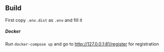 ## Build
First copy `.env.dist` as `.env` and fill it 

##### Docker
Run `docker-compose up` and go to http://127.0.0.1:81/register for registration